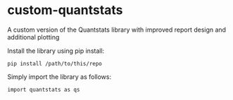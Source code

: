 # custom-quantstats
A custom version of the Quantstats library with improved report design and additional plotting

Install the library using pip install:

<code>pip install /path/to/this/repo</code>

Simply import the library as follows:

<code>import quantstats as qs</code>
